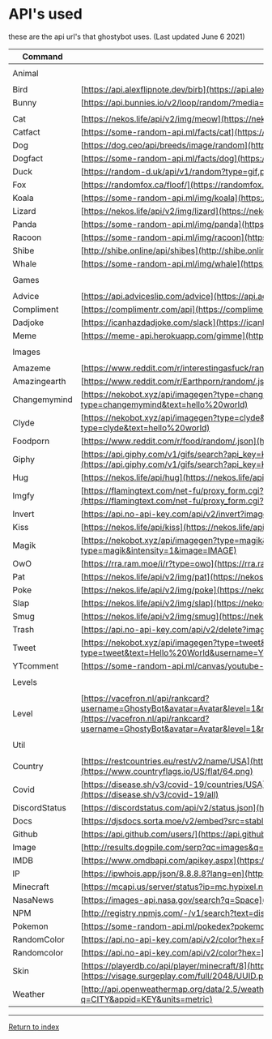 # API's used

these are the api url's that ghostybot uses. (Last updated June 6 2021)

| Command       | URL                                                                                                                                                                                                                                                                                                                  |
| ------------- | -------------------------------------------------------------------------------------------------------------------------------------------------------------------------------------------------------------------------------------------------------------------------------------------------------------------- |
|               |
| Animal        |
|               |
| Bird          | [https://api.alexflipnote.dev/birb](https://api.alexflipnote.dev/birb)                                                                                                                                                                                                                                               |
| Bunny         | [https://api.bunnies.io/v2/loop/random/?media=gif,png](https://api.bunnies.io/v2/loop/random/?media=gif,png)                                                                                                                                                                                                         |
|               |
| Cat           | [https://nekos.life/api/v2/img/meow](https://nekos.life/api/v2/img/meow)                                                                                                                                                                                                                                             |
| Catfact       | [https://some-random-api.ml/facts/cat](https://some-random-api.ml/facts/cat)                                                                                                                                                                                                                                         |
| Dog           | [https://dog.ceo/api/breeds/image/random](https://dog.ceo/api/breeds/image/random)                                                                                                                                                                                                                                   |
| Dogfact       | [https://some-random-api.ml/facts/dog](https://some-random-api.ml/facts/dog)                                                                                                                                                                                                                                         |
| Duck          | [https://random-d.uk/api/v1/random?type=gif,png](https://random-d.uk/api/v1/random?type=gif,png)                                                                                                                                                                                                                     |
| Fox           | [https://randomfox.ca/floof/](https://randomfox.ca/floof/)                                                                                                                                                                                                                                                           |
| Koala         | [https://some-random-api.ml/img/koala](https://some-random-api.ml/img/koala)                                                                                                                                                                                                                                         |
| Lizard        | [https://nekos.life/api/v2/img/lizard](https://nekos.life/api/v2/img/lizard)                                                                                                                                                                                                                                         |
| Panda         | [https://some-random-api.ml/img/panda](https://some-random-api.ml/img/panda)                                                                                                                                                                                                                                         |
| Racoon        | [https://some-random-api.ml/img/racoon](https://some-random-api.ml/img/racoon)                                                                                                                                                                                                                                       |
| Shibe         | [http://shibe.online/api/shibes](http://shibe.online/api/shibes)                                                                                                                                                                                                                                                     |
| Whale         | [https://some-random-api.ml/img/whale](https://some-random-api.ml/img/whale)                                                                                                                                                                                                                                         |
|               |                                                                                                                                                                                                                                                                                                                      |
| Games         |                                                                                                                                                                                                                                                                                                                      |
|               |                                                                                                                                                                                                                                                                                                                      |
| Advice        | [https://api.adviceslip.com/advice](https://api.adviceslip.com/advice)                                                                                                                                                                                                                                               |
| Compliment    | [https://complimentr.com/api](https://complimentr.com/api)                                                                                                                                                                                                                                                           |
| Dadjoke       | [https://icanhazdadjoke.com/slack](https://icanhazdadjoke.com/slack)                                                                                                                                                                                                                                                 |
| Meme          | [https://meme-api.herokuapp.com/gimme](https://meme-api.herokuapp.com/gimme)                                                                                                                                                                                                                                         |
|               |                                                                                                                                                                                                                                                                                                                      |
| Images        |                                                                                                                                                                                                                                                                                                                      |
|               |                                                                                                                                                                                                                                                                                                                      |
| Amazeme       | [https://www.reddit.com/r/interestingasfuck/random.json](https://www.reddit.com/r/interestingasfuck/random.json)                                                                                                                                                                                                     |
| Amazingearth  | [https://www.reddit.com/r/Earthporn/random/.json](https://www.reddit.com/r/Earthporn/random/.json)                                                                                                                                                                                                                   |
| Changemymind  | [https://nekobot.xyz/api/imagegen?type=changemymind&text=hello%20world](https://nekobot.xyz/api/imagegen?type=changemymind&text=hello%20world)                                                                                                                                                                       |
| Clyde         | [https://nekobot.xyz/api/imagegen?type=clyde&text=hello%20world](https://nekobot.xyz/api/imagegen?type=clyde&text=hello%20world)                                                                                                                                                                                     |
| Foodporn      | [https://www.reddit.com/r/food/random/.json](https://www.reddit.com/r/food/random/.json)                                                                                                                                                                                                                             |
| Giphy         | [https://api.giphy.com/v1/gifs/search?api_key=KEY&q=Hello&lang=en&rating=pg-13&limit=1&offset=1](https://api.giphy.com/v1/gifs/search?api_key=KEY&q=Hello&lang=en&rating=pg-13&limit=1&offset=1)                                                                                                                     |
| Hug           | [https://nekos.life/api/hug](https://nekos.life/api/hug)                                                                                                                                                                                                                                                             |
| Imgfy         | [https://flamingtext.com/net-fu/proxy_form.cgi?script=3d-logo&text=hello%20world&loc=generate&imageoutput=true](https://flamingtext.com/net-fu/proxy_form.cgi?script=3d-logo&text=hello%20world&loc=generate&imageoutput=true)                                                                                       |
| Invert        | [https://api.no-api-key.com/api/v2/invert?image=IMAGE](https://api.no-api-key.com/api/v2/invert?image=IMAGE)                                                                                                                                                                                                         |
| Kiss          | [https://nekos.life/api/kiss](https://nekos.life/api/kiss)                                                                                                                                                                                                                                                           |
| Magik         | [https://nekobot.xyz/api/imagegen?type=magik&intensity=1&image=IMAGE](https://nekobot.xyz/api/imagegen?type=magik&intensity=1&image=IMAGE)                                                                                                                                                                           |
| OwO           | [https://rra.ram.moe/i/r?type=owo](https://rra.ram.moe/i/r?type=owo) & [https://cdn.ram.moe/](https://cdn.ram.moe/)                                                                                                                                                                                                  |
| Pat           | [https://nekos.life/api/v2/img/pat](https://nekos.life/api/v2/img/pat)                                                                                                                                                                                                                                               |
| Poke          | [https://nekos.life/api/v2/img/poke](https://nekos.life/api/v2/img/poke)                                                                                                                                                                                                                                             |
| Slap          | [https://nekos.life/api/v2/img/slap](https://nekos.life/api/v2/img/slap)                                                                                                                                                                                                                                             |
| Smug          | [https://nekos.life/api/v2/img/smug](https://nekos.life/api/v2/img/smug)                                                                                                                                                                                                                                             |
| Trash         | [https://api.no-api-key.com/api/v2/delete?image=IMAGE](https://api.no-api-key.com/api/v2/delete?image=IMAGE)                                                                                                                                                                                                         |
| Tweet         | [https://nekobot.xyz/api/imagegen?type=tweet&text=Hello%20World&username=You](https://nekobot.xyz/api/imagegen?type=tweet&text=Hello%20World&username=You)                                                                                                                                                           |
| YTcomment     | [https://some-random-api.ml/canvas/youtube-comment?username=GhostyBot&comment=Hello%20World!&avatar=Avatar]                                                                                                                                                                                                          |
|               |                                                                                                                                                                                                                                                                                                                      |
| Levels        |                                                                                                                                                                                                                                                                                                                      |
|               |                                                                                                                                                                                                                                                                                                                      |
| Level         | [https://vacefron.nl/api/rankcard?username=GhostyBot&avatar=Avatar&level=1&rank=1&currentxp=1&nextlevelxp=1&previouslevelxp=1&custombg=2F3136&xpcolor=fff](https://vacefron.nl/api/rankcard?username=GhostyBot&avatar=Avatar&level=1&rank=1&currentxp=1&nextlevelxp=1&previouslevelxp=1&custombg=2F3136&xpcolor=fff) |
|               |                                                                                                                                                                                                                                                                                                                      |
| Util          |                                                                                                                                                                                                                                                                                                                      |
|               |                                                                                                                                                                                                                                                                                                                      |
| Country       | [https://restcountries.eu/rest/v2/name/USA](https://restcountries.eu/rest/v2/name/USA) & [https://www.countryflags.io/US/flat/64.png](https://www.countryflags.io/US/flat/64.png)                                                                                                                                    |
| Covid         | [https://disease.sh/v3/covid-19/countries/USA](https://disease.sh/v3/covid-19/countries/USA) or [https://disease.sh/v3/covid-19/all](https://disease.sh/v3/covid-19/all)                                                                                                                                             |
| DiscordStatus | [https://discordstatus.com/api/v2/status.json](https://discordstatus.com/api/v2/status.json)                                                                                                                                                                                                                         |
| Docs          | [https://djsdocs.sorta.moe/v2/embed?src=stable&q=Client](https://djsdocs.sorta.moe/v2/embed?src=stable&q=Client)                                                                                                                                                                                                     |
| Github        | [https://api.github.com/users/](https://api.github.com/users/)                                                                                                                                                                                                                                                       |
| Image         | [http://results.dogpile.com/serp?qc=images&q=Hello%20World!](http://results.dogpile.com/serp?qc=images&q=Hello%20World!)                                                                                                                                                                                             |
| IMDB          | [https://www.omdbapi.com/apikey.aspx](https://www.omdbapi.com/apikey.aspx)                                                                                                                                                                                                                                           |
| IP            | [https://ipwhois.app/json/8.8.8.8?lang=en](https://ipwhois.app/json/8.8.8.8?lang=en)                                                                                                                                                                                                                                 |
| Minecraft     | [https://mcapi.us/server/status?ip=mc.hypixel.net](https://mcapi.us/server/status?ip=mc.hypixel.net)                                                                                                                                                                                                                 |
| NasaNews      | [https://images-api.nasa.gov/search?q=Space](https://images-api.nasa.gov/search?q=Space)                                                                                                                                                                                                                             |
| NPM           | [http://registry.npmjs.com/-/v1/search?text=discord.js&size=5](http://registry.npmjs.com/-/v1/search?text=discord.js&size=5)                                                                                                                                                                                         |
| Pokemon       | [https://some-random-api.ml/pokedex?pokemon=](https://some-random-api.ml/pokedex?pokemon=)                                                                                                                                                                                                                           |
| RandomColor   | [https://api.no-api-key.com/api/v2/color?hex=RANDOM](https://api.no-api-key.com/api/v2/color?hex=RANDOM)                                                                                                                                                                                                             |
| Randomcolor   | [https://api.no-api-key.com/api/v2/color?hex=](https://api.no-api-key.com/api/v2/color?hex=)                                                                                                                                                                                                                         |
| Skin          | [https://playerdb.co/api/player/minecraft/8](https://playerdb.co/api/player/minecraft/8) & [https://visage.surgeplay.com/full/2048/UUID.png](https://visage.surgeplay.com/full/2048/UUID.png)                                                                                                                        |
| Weather       | [http://api.openweathermap.org/data/2.5/weather?q=CITY&appid=KEY&units=metric](http://api.openweathermap.org/data/2.5/weather?q=CITY&appid=KEY&units=metric)                                                                                                                                                         |

---

[Return to index](README.md)
